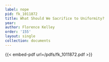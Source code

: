 ```yaml
---
label: nope
pid: fk_1011872
title: What Should We Sacrifice to Uniformity?
year:
author: Florence Kelley
order: '155'
layout: single
collection: documents
---
```



{{< embed-pdf url=/pdfs/fk_1011872.pdf >}}
